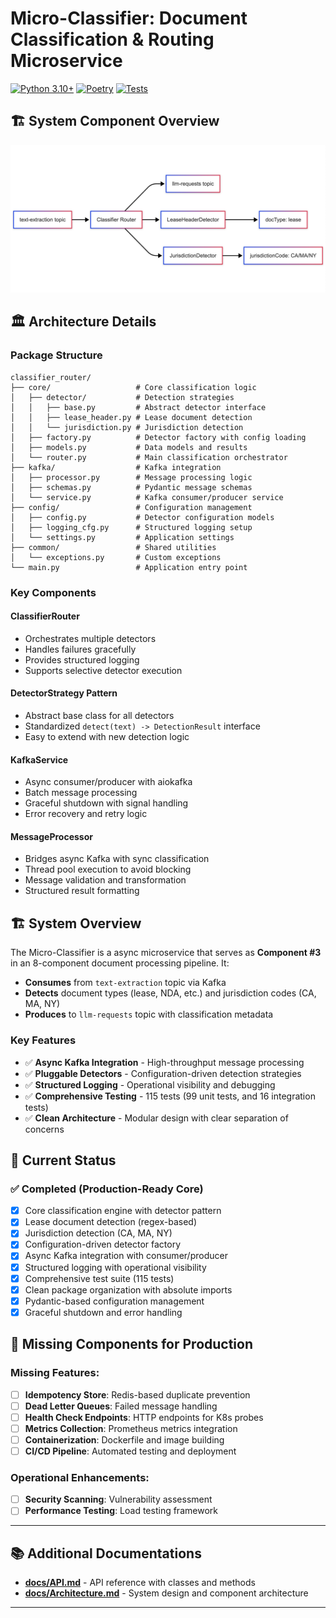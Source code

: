 # Micro-Classifier: Document Classification & Routing Microservice

[![Python 3.10+](https://img.shields.io/badge/python-3.10+-blue.svg)](https://www.python.org/downloads/)
[![Poetry](https://img.shields.io/badge/dependency%20management-poetry-blue.svg)](https://python-poetry.org/)
[![Tests](https://img.shields.io/badge/tests-115%20passing-green.svg)](./tests/)


## 🏗️ **System Component Overview**
![Component Overview](docs/Component_Overview.png)

## 🏛️ **Architecture Details**

### **Package Structure**

```
classifier_router/
├── core/                   # Core classification logic
│   ├── detector/           # Detection strategies
│   │   ├── base.py         # Abstract detector interface
│   │   ├── lease_header.py # Lease document detection
│   │   └── jurisdiction.py # Jurisdiction detection
│   ├── factory.py          # Detector factory with config loading
│   ├── models.py           # Data models and results
│   └── router.py           # Main classification orchestrator
├── kafka/                  # Kafka integration
│   ├── processor.py        # Message processing logic
│   ├── schemas.py          # Pydantic message schemas
│   └── service.py          # Kafka consumer/producer service
├── config/                 # Configuration management
│   ├── config.py           # Detector configuration models
│   ├── logging_cfg.py      # Structured logging setup
│   └── settings.py         # Application settings
├── common/                 # Shared utilities
│   └── exceptions.py       # Custom exceptions
└── main.py                 # Application entry point
```

### **Key Components**

#### **ClassifierRouter**
- Orchestrates multiple detectors
- Handles failures gracefully
- Provides structured logging
- Supports selective detector execution

#### **DetectorStrategy Pattern**
- Abstract base class for all detectors
- Standardized `detect(text) -> DetectionResult` interface
- Easy to extend with new detection logic

#### **KafkaService**
- Async consumer/producer with aiokafka
- Batch message processing
- Graceful shutdown with signal handling
- Error recovery and retry logic

#### **MessageProcessor**
- Bridges async Kafka with sync classification
- Thread pool execution to avoid blocking
- Message validation and transformation
- Structured result formatting


## 🏗️ **System Overview**

The Micro-Classifier is a async microservice that serves as **Component #3** in an 8-component document processing pipeline. It:

- **Consumes** from `text-extraction` topic via Kafka
- **Detects** document types (lease, NDA, etc.) and jurisdiction codes (CA, MA, NY)
- **Produces** to `llm-requests` topic with classification metadata

### **Key Features**
- ✅ **Async Kafka Integration** - High-throughput message processing
- ✅ **Pluggable Detectors** - Configuration-driven detection strategies
- ✅ **Structured Logging** - Operational visibility and debugging
- ✅ **Comprehensive Testing** - 115 tests (99 unit tests, and 16 integration tests)
- ✅ **Clean Architecture** - Modular design with clear separation of concerns

## 🚧 **Current Status**

### **✅ Completed (Production-Ready Core)**
- [x] Core classification engine with detector pattern
- [x] Lease document detection (regex-based)
- [x] Jurisdiction detection (CA, MA, NY)
- [x] Configuration-driven detector factory
- [x] Async Kafka integration with consumer/producer
- [x] Structured logging with operational visibility
- [x] Comprehensive test suite (115 tests)
- [x] Clean package organization with absolute imports
- [x] Pydantic-based configuration management
- [x] Graceful shutdown and error handling

## 🚧 **Missing Components for Production**

### **Missing Features:**
- [ ] **Idempotency Store**: Redis-based duplicate prevention
- [ ] **Dead Letter Queues**: Failed message handling
- [ ] **Health Check Endpoints**: HTTP endpoints for K8s probes
- [ ] **Metrics Collection**: Prometheus metrics integration
- [ ] **Containerization**: Dockerfile and image building
- [ ] **CI/CD Pipeline**: Automated testing and deployment

### **Operational Enhancements:**
- [ ] **Security Scanning**: Vulnerability assessment
- [ ] **Performance Testing**: Load testing framework

---

## 📚 **Additional Documentations**
- **[docs/API.md](docs/API.md)** - API reference with classes and methods
- **[docs/Architecture.md](docs/Architecture.md)** - System design and component architecture  

---